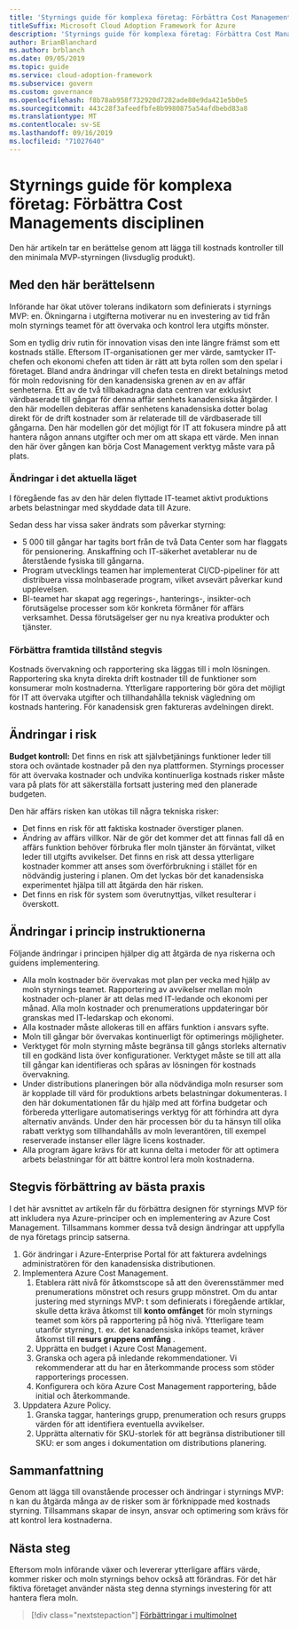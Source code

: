 ```yaml
---
title: 'Styrnings guide för komplexa företag: Förbättra Cost Managements disciplinen'
titleSuffix: Microsoft Cloud Adoption Framework for Azure
description: 'Styrnings guide för komplexa företag: Förbättra Cost Managements disciplinen'
author: BrianBlanchard
ms.author: brblanch
ms.date: 09/05/2019
ms.topic: guide
ms.service: cloud-adoption-framework
ms.subservice: govern
ms.custom: governance
ms.openlocfilehash: f8b78ab958f732920d7282ade80e9da421e5b0e5
ms.sourcegitcommit: 443c28f3afeedfbfe8b9980875a54afdbebd83a8
ms.translationtype: MT
ms.contentlocale: sv-SE
ms.lasthandoff: 09/16/2019
ms.locfileid: "71027640"
---
```

# <a name="governance-guide-for-complex-enterprises-improve-the-cost-management-discipline"></a>Styrnings guide för komplexa företag: Förbättra Cost Managements disciplinen

Den här artikeln tar en berättelse genom att lägga till kostnads kontroller till den minimala MVP-styrningen (livsduglig produkt).

## <a name="advancing-the-narrative"></a>Med den här berättelsenn

Införande har ökat utöver tolerans indikatorn som definierats i styrnings MVP: en. Ökningarna i utgifterna motiverar nu en investering av tid från moln styrnings teamet för att övervaka och kontrol lera utgifts mönster.

Som en tydlig driv rutin för innovation visas den inte längre främst som ett kostnads ställe. Eftersom IT-organisationen ger mer värde, samtycker IT-chefen och ekonomi chefen att tiden är rätt att byta rollen som den spelar i företaget. Bland andra ändringar vill chefen testa en direkt betalnings metod för moln redovisning för den kanadensiska grenen av en av affär senheterna. Ett av de två tillbakadragna data centren var exklusivt värdbaserade till gångar för denna affär senhets kanadensiska åtgärder. I den här modellen debiteras affär senhetens kanadensiska dotter bolag direkt för de drift kostnader som är relaterade till de värdbaserade till gångarna. Den här modellen gör det möjligt för IT att fokusera mindre på att hantera någon annans utgifter och mer om att skapa ett värde. Men innan den här över gången kan börja Cost Management verktyg måste vara på plats.

### <a name="changes-in-the-current-state"></a>Ändringar i det aktuella läget

I föregående fas av den här delen flyttade IT-teamet aktivt produktions arbets belastningar med skyddade data till Azure.

Sedan dess har vissa saker ändrats som påverkar styrning:

- 5 000 till gångar har tagits bort från de två Data Center som har flaggats för pensionering. Anskaffning och IT-säkerhet avetablerar nu de återstående fysiska till gångarna.
- Program utvecklings teamen har implementerat CI/CD-pipeliner för att distribuera vissa molnbaserade program, vilket avsevärt påverkar kund upplevelsen.
- BI-teamet har skapat agg regerings-, hanterings-, insikter-och förutsägelse processer som kör konkreta förmåner för affärs verksamhet. Dessa förutsägelser ger nu nya kreativa produkter och tjänster.

### <a name="incrementally-improve-the-future-state"></a>Förbättra framtida tillstånd stegvis

Kostnads övervakning och rapportering ska läggas till i moln lösningen. Rapportering ska knyta direkta drift kostnader till de funktioner som konsumerar moln kostnaderna. Ytterligare rapportering bör göra det möjligt för IT att övervaka utgifter och tillhandahålla teknisk vägledning om kostnads hantering. För kanadensisk gren faktureras avdelningen direkt.

## <a name="changes-in-risk"></a>Ändringar i risk

**Budget kontroll:** Det finns en risk att självbetjänings funktioner leder till stora och oväntade kostnader på den nya plattformen. Styrnings processer för att övervaka kostnader och undvika kontinuerliga kostnads risker måste vara på plats för att säkerställa fortsatt justering med den planerade budgeten.

Den här affärs risken kan utökas till några tekniska risker:

- Det finns en risk för att faktiska kostnader överstiger planen.
- Ändring av affärs villkor. När de gör det kommer det att finnas fall då en affärs funktion behöver förbruka fler moln tjänster än förväntat, vilket leder till utgifts avvikelser. Det finns en risk att dessa ytterligare kostnader kommer att anses som överförbrukning i stället för en nödvändig justering i planen. Om det lyckas bör det kanadensiska experimentet hjälpa till att åtgärda den här risken.
- Det finns en risk för system som överutnyttjas, vilket resulterar i överskott.

## <a name="changes-to-the-policy-statements"></a>Ändringar i princip instruktionerna

Följande ändringar i principen hjälper dig att åtgärda de nya riskerna och guidens implementering.

- Alla moln kostnader bör övervakas mot plan per vecka med hjälp av moln styrnings teamet. Rapportering av avvikelser mellan moln kostnader och-planer är att delas med IT-ledande och ekonomi per månad. Alla moln kostnader och prenumerations uppdateringar bör granskas med IT-ledarskap och ekonomi.
- Alla kostnader måste allokeras till en affärs funktion i ansvars syfte.
- Moln till gångar bör övervakas kontinuerligt för optimerings möjligheter.
- Verktyget för moln styrning måste begränsa till gångs storleks alternativ till en godkänd lista över konfigurationer. Verktyget måste se till att alla till gångar kan identifieras och spåras av lösningen för kostnads övervakning.
- Under distributions planeringen bör alla nödvändiga moln resurser som är kopplade till värd för produktions arbets belastningar dokumenteras. I den här dokumentationen får du hjälp med att förfina budgetar och förbereda ytterligare automatiserings verktyg för att förhindra att dyra alternativ används. Under den här processen bör du ta hänsyn till olika rabatt verktyg som tillhandahålls av moln leverantören, till exempel reserverade instanser eller lägre licens kostnader.
- Alla program ägare krävs för att kunna delta i metoder för att optimera arbets belastningar för att bättre kontrol lera moln kostnaderna.

## <a name="incremental-improvement-of-the-best-practices"></a>Stegvis förbättring av bästa praxis

I det här avsnittet av artikeln får du förbättra designen för styrnings MVP för att inkludera nya Azure-principer och en implementering av Azure Cost Management. Tillsammans kommer dessa två design ändringar att uppfylla de nya företags princip satserna.

1. Gör ändringar i Azure-Enterprise Portal för att fakturera avdelnings administratören för den kanadensiska distributionen.
1. Implementera Azure Cost Management.
    1. Etablera rätt nivå för åtkomstscope så att den överensstämmer med prenumerations mönstret och resurs grupp mönstret. Om du antar justering med styrnings MVP: t som definierats i föregående artiklar, skulle detta kräva åtkomst till **konto omfånget** för moln styrnings teamet som körs på rapportering på hög nivå. Ytterligare team utanför styrning, t. ex. det kanadensiska inköps teamet, kräver åtkomst till **resurs gruppens omfång** .
    1. Upprätta en budget i Azure Cost Management.
    1. Granska och agera på inledande rekommendationer. Vi rekommenderar att du har en återkommande process som stöder rapporterings processen.
    1. Konfigurera och köra Azure Cost Management rapportering, både initial och återkommande.
1. Uppdatera Azure Policy.
    1. Granska taggar, hanterings grupp, prenumeration och resurs grupps värden för att identifiera eventuella avvikelser.
    1. Upprätta alternativ för SKU-storlek för att begränsa distributioner till SKU: er som anges i dokumentation om distributions planering.

## <a name="conclusion"></a>Sammanfattning

Genom att lägga till ovanstående processer och ändringar i styrnings MVP: n kan du åtgärda många av de risker som är förknippade med kostnads styrning. Tillsammans skapar de insyn, ansvar och optimering som krävs för att kontrol lera kostnaderna.

## <a name="next-steps"></a>Nästa steg

Eftersom moln införande växer och levererar ytterligare affärs värde, kommer risker och moln styrnings behov också att förändras. För det här fiktiva företaget använder nästa steg denna styrnings investering för att hantera flera moln.

> [!div class="nextstepaction"]
> [Förbättringar i multimolnet](./multicloud-improvement.md)
